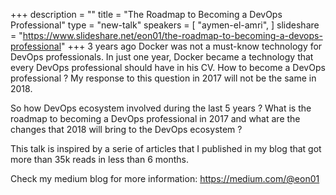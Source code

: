 +++
description = ""
title = "The Roadmap to Becoming a DevOps Professional"
type = "new-talk"
speakers = [
        "aymen-el-amri",
]
slideshare = "https://www.slideshare.net/eon01/the-roadmap-to-becoming-a-devops-professional"
+++
3 years ago Docker was not a must-know technology for DevOps professionals. 
In just one year, Docker became a technology that every DevOps professional 
should have in his CV.  How to become a DevOps professional ? My response to this 
question in 2017 will not be the same in 2018.

So how DevOps ecosystem involved during the last 5 years ? What is the roadmap 
to becoming a DevOps professional in 2017 and what are the changes that 2018 will 
bring to the DevOps ecosystem ?

This talk is inspired by a serie of articles that I published in my blog that 
got more than 35k reads in less than 6 months.

Check my medium blog for more information: https://medium.com/@eon01